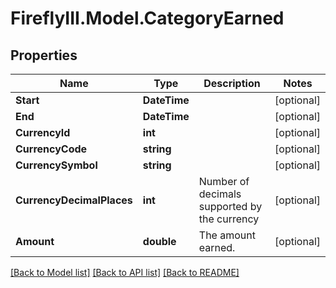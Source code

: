 # FireflyIII.Model.CategoryEarned
## Properties

Name | Type | Description | Notes
------------ | ------------- | ------------- | -------------
**Start** | **DateTime** |  | [optional] 
**End** | **DateTime** |  | [optional] 
**CurrencyId** | **int** |  | [optional] 
**CurrencyCode** | **string** |  | [optional] 
**CurrencySymbol** | **string** |  | [optional] 
**CurrencyDecimalPlaces** | **int** | Number of decimals supported by the currency | [optional] 
**Amount** | **double** | The amount earned. | [optional] 

[[Back to Model list]](../README.md#documentation-for-models) [[Back to API list]](../README.md#documentation-for-api-endpoints) [[Back to README]](../README.md)

